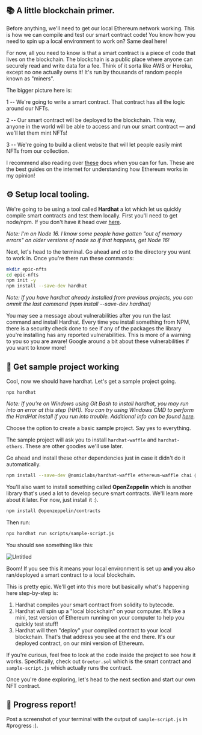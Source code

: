 📚 A little blockchain primer.
---------------------------
Before anything, we'll need to get our local Ethereum network working. This is how we can compile and test our smart contract code! You know how you need to spin up a local environment to work on? Same deal here!

For now, all you need to know is that a smart contract is a piece of code that lives on the blockchain. The blockchain is a public place where anyone can securely read and write data for a fee. Think of it sorta like AWS or Heroku, except no one actually owns it! It's run by thousands of random people known as "miners".

The bigger picture here is:

1 -- We're going to write a smart contract. That contract has all the logic around our NFTs.

2 -- Our smart contract will be deployed to the blockchain. This way, anyone in the world will be able to access and run our smart contract — and we'll let them mint NFTs!

3 -- We're going to build a client website that will let people easily mint NFTs from our collection.

I recommend also reading over [these](https://ethereum.org/en/developers/docs/intro-to-ethereum/) docs when you can for fun. These are the best guides on the internet for understanding how Ethereum works in my opinion!

⚙️ Setup local tooling.
---------------------------

We're going to be using a tool called **Hardhat** a lot which let us quickly compile smart contracts and test them locally. First you'll need to get node/npm. If you don't have it head over [here](https://hardhat.org/tutorial/setting-up-the-environment.html).

*Note: I'm on Node 16. I know some people have gotten "out of memory errors" on older versions of node so if that happens, get Node 16!*

Next, let's head to the terminal. Go ahead and `cd` to the directory you want to work in. Once you're there run these commands:

```bash
mkdir epic-nfts
cd epic-nfts
npm init -y
npm install --save-dev hardhat
```
*Note: If you have hardhat already installed from previous projects, you can ommit the last command (npm install --save-dev hardhat)*

You may see a message about vulnerabilities after you run the last command and install Hardhat. Every time you install something from NPM, there is a security check done to see if any of the packages the library you're installing has any reported vulnerabilities. This is more of a warning to you so you are aware! Google around a bit about these vulnerabilities if you want to know more!


🔨 Get sample project working
---------------------------

Cool, now we should have hardhat. Let's get a sample project going.

```
npx hardhat
```

*Note: If you're on Windows using Git Bash to install hardhat, you may run into an error at this step (HH1). You can try using Windows CMD to perform the HardHat install if you run into trouble. Additional info can be found [here](https://github.com/nomiclabs/hardhat/issues/1400#issuecomment-824097242).*

Choose the option to create a basic sample project. Say yes to everything.

The sample project will ask you to install `hardhat-waffle` and `hardhat-ethers`. These are other goodies we'll use later.

Go ahead and install these other dependencies just in case it didn't do it automatically.

```bash
npm install --save-dev @nomiclabs/hardhat-waffle ethereum-waffle chai @nomiclabs/hardhat-ethers ethers
```

You'll also want to install something called **OpenZeppelin** which is another library that's used a lot to develop secure smart contracts. We'll learn more about it later. For now, just install it :).

```bash
npm install @openzeppelin/contracts
```

Then run:

```bash
npx hardhat run scripts/sample-script.js
```

You should see something like this:

![Untitled](https://i.imgur.com/LIYT9tf.png)

Boom! If you see this it means your local environment is set up **and** you also ran/deployed a smart contract to a local blockchain.

This is pretty epic. We'll get into this more but basically what's happening here step-by-step is:

1. Hardhat compiles your smart contract from solidity to bytecode.
2. Hardhat will spin up a "local blockchain" on your computer. It's like a mini, test version of Ethereum running on your computer to help you quickly test stuff!
3. Hardhat will then "deploy" your compiled contract to your local blockchain. That's that address you see at the end there. It's our deployed contract, on our mini version of Ethereum.

If you're curious, feel free to look at the code inside the project to see how it works. Specifically, check out `Greeter.sol` which is the smart contract and `sample-script.js` which actually runs the contract.

Once you're done exploring, let's head to the next section and start our own NFT contract.

🚨 Progress report!
-------------------
Post a screenshot of your terminal with the output of `sample-script.js` in #progress :).

